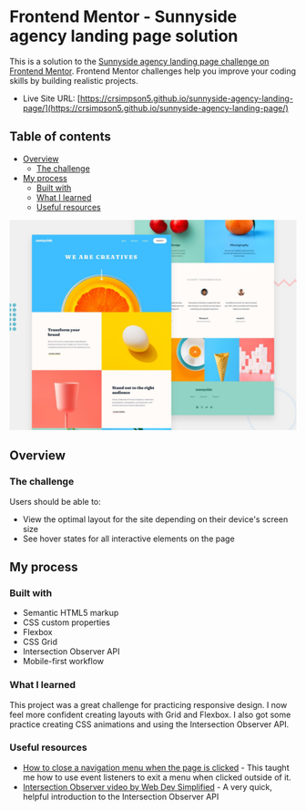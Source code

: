 # Frontend Mentor - Sunnyside agency landing page solution

This is a solution to the [Sunnyside agency landing page challenge on Frontend Mentor](https://www.frontendmentor.io/challenges/sunnyside-agency-landing-page-7yVs3B6ef). Frontend Mentor challenges help you improve your coding skills by building realistic projects.

- Live Site URL: [https://crsimpson5.github.io/sunnyside-agency-landing-page/](https://crsimpson5.github.io/sunnyside-agency-landing-page/)

## Table of contents

- [Overview](#overview)
  - [The challenge](#the-challenge)
- [My process](#my-process)
  - [Built with](#built-with)
  - [What I learned](#what-i-learned)
  - [Useful resources](#useful-resources)

![Design preview for the Sunnyside agency landing page coding challenge](./design/desktop-preview.jpg)

## Overview

### The challenge

Users should be able to:

- View the optimal layout for the site depending on their device's screen size
- See hover states for all interactive elements on the page

## My process

### Built with

- Semantic HTML5 markup
- CSS custom properties
- Flexbox
- CSS Grid
- Intersection Observer API
- Mobile-first workflow

### What I learned

This project was a great challenge for practicing responsive design. I now feel more confident creating layouts with Grid and Flexbox. I also got some practice creating CSS animations and using the Intersection Observer API.

### Useful resources

- [How to close a navigation menu when the page is clicked](https://medium.com/@frontendtony/how-to-close-a-navigation-menu-when-the-page-is-clicked-3c607065a379) - This taught me how to use event listeners to exit a menu when clicked outside of it.
- [Intersection Observer video by Web Dev Simplified](https://www.youtube.com/watch?v=2IbRtjez6ag) - A very quick, helpful introduction to the Intersection Observer API
